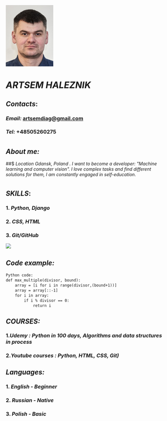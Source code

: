 ![](media/photo.png)
# ***ARTSEM HALEZNIK***
## ***Contacts***:
###      ***Email:***  artsemdiag@gmail.com
###      ***Tel:***    +48505260275 <h1>
## ***About me:***
##$ *Location Gdansk, Poland . I want to become a developer: "Machine learning and computer vision". I love complex tasks and find different solutions for them, I am constantly engaged in self-education.*<h1>
## ***SKILLS***: 
###  1. *Python, Django*
### 2. *CSS, HTML* 
###  3. *Git/GitHub*
![](https://www.codewars.com/users/ArtsemDiag/badges/small)
## ***Code example:***
```
Python code:
def max_multiple(divisor, bound):
    array = [i for i in range(divisor,(bound+1))]
    array = array[::-1]
    for i in array:
        if i % divisor == 0:
            return i
```
## ***COURSES:*** 
### 1.*Udemy : Python in 100 days, Algorithms and data structures in process*
### 2.*Youtube courses : Python, HTML, CSS, Git)* 
## ***Languages:***
### 1. *English - Beginner*
### 2. *Russian - Native*
### 3. *Polish - Basic*